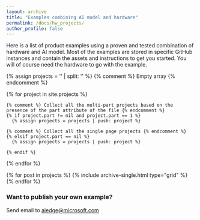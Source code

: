 ```yaml
---
layout: archive
title: "Examples combining AI model and hardware"
permalink: /docs/hw_projects/
author_profile: false
---
```


Here is a list of product examples using a proven and tested combination of hardware and AI model. Most of the examples are stored in specific GitHub instances and contain the assets and instructions to get you started. You will of course need the hardware to go with the example.

<div class="grid__wrapper grid__catalog">

  {% assign projects = '' | split: '' %} {% comment %} Empty array {% endcomment %}

  {% for project in site.projects %}
    
    {% comment %} Collect all the multi-part projects based on the presence of the part attribute of the file {% endcomment %}
    {% if project.part != nil and project.part == 1 %}
      {% assign projects = projects | push: project %}
      
    {% comment %} Collect all the single page projects {% endcomment %}
    {% elsif project.part == nil %}
      {% assign projects = projects | push: project %}
    
    {% endif %}

  {% endfor %}


  {% for post in projects %}
    {% include archive-single.html type="grid" %}
  {% endfor %}

</div>

### Want to publish your own example?

Send email to [aiedge@microsoft.com](mailto:aiedge@microsoft.com) 